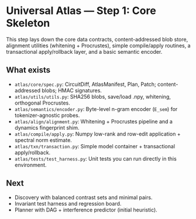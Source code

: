 
# Universal Atlas — Step 1: Core Skeleton

This step lays down the core data contracts, content-addressed blob store,
alignment utilities (whitening + Procrustes), simple compile/apply routines,
a transactional apply/rollback layer, and a basic semantic encoder.

## What exists
- `atlas/core/spec.py`: CircuitDiff, AtlasManifest, Plan, Patch; content-addressed blobs; HMAC signatures.
- `atlas/utils/utils.py`: SHA256 blobs, save/load .npy, whitening, orthogonal Procrustes.
- `atlas/semantics/encoder.py`: Byte-level n-gram encoder (`E_sem`) for tokenizer-agnostic probes.
- `atlas/align/alignment.py`: Whitening + Procrustes pipeline and a dynamics fingerprint shim.
- `atlas/compile/apply.py`: Numpy low-rank and row-edit application + spectral norm estimate.
- `atlas/txn/transaction.py`: Simple model container + transactional apply/rollback.
- `atlas/tests/test_harness.py`: Unit tests you can run directly in this environment.

## Next
- Discovery with balanced contrast sets and minimal pairs.
- Invariant test harness and regression board.
- Planner with DAG + interference predictor (initial heuristic).
